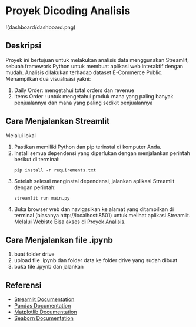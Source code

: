 # Proyek Dicoding Analisis
!(dashboard/dashboard.png)
## Deskripsi
Proyek ini bertujuan untuk melakukan analisis data menggunakan Streamlit, sebuah framework Python untuk membuat aplikasi web interaktif dengan mudah. Analisis dilakukan terhadap dataset E-Commerce Public. Menampilkan dua visualisasi yakni:
1. Daily Order: mengetahui total orders dan revenue
2. Items Order : untuk mengetahui produk mana yang paling banyak penjualannya dan mana yang paling sedikit penjualannya

## Cara Menjalankan Streamlit
Melalui lokal 
1. Pastikan memiliki Python dan pip terinstal di komputer Anda.
2. Install semua dependensi yang diperlukan dengan menjalankan perintah berikut di terminal:
    ```
    pip install -r requirements.txt
    ```
3. Setelah selesai menginstal dependensi, jalankan aplikasi Streamlit dengan perintah:
    ```
    streamlit run main.py
    ```
4. Buka browser web dan navigasikan ke alamat yang ditampilkan di terminal (biasanya http://localhost:8501) untuk melihat aplikasi Streamlit.
Melalui Webiste
Bisa akses di [Proyek Analisis](https://proyekdicoding-shs3qd2y4jg7w7b8leeer2.streamlit.app/).
## Cara Menjalankan file .ipynb
1. buat folder drive
3. upload file .ipynb dan folder data ke folder drive yang sudah dibuat
4. buka file .ipynb dan jalankan

## Referensi
- [Streamlit Documentation](https://streamlit.io/docs/)
- [Pandas Documentation](https://pandas.pydata.org/docs/)
- [Matplotlib Documentation](https://matplotlib.org/stable/contents.html)
- [Seaborn Documentation](https://seaborn.pydata.org/)
